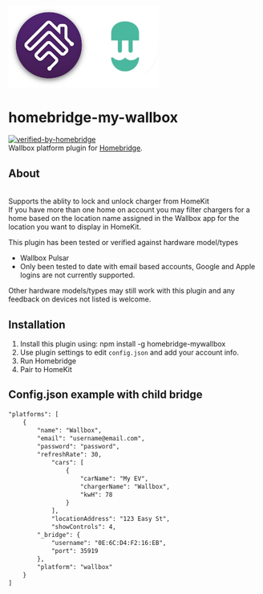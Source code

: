 <p align="left">
 <img width="300" src="logo/homebridge-wallbox.png" />
</p>

# homebridge-my-wallbox
[![verified-by-homebridge](https://badgen.net/badge/homebridge/verified/purple)](https://github.com/homebridge/homebridge/wiki/Verified-Plugins)
<br>Wallbox platform plugin for [Homebridge](https://github.com/nfarina/homebridge).

## About

<br> Supports the ablity to lock and unlock charger from HomeKit
<br> If you have more than one home on account you may filter chargers for a home based on the location name assigned in the Wallbox app for the location you want to display in HomeKit.

This plugin has been tested or verified against hardware model/types
- Wallbox Pulsar
- Only been tested to date with email based accounts, Google and Apple logins are not currently supported. 

Other hardware models/types may still work with this plugin and any feedback on devices not listed is welcome.

## Installation
1. Install this plugin using: npm install -g homebridge-mywallbox
3. Use plugin settings to edit ``config.json`` and add your account info.
4. Run Homebridge
5. Pair to HomeKit

## Config.json example with child bridge
```
"platforms": [
	{
		"name": "Wallbox",
		"email": "username@email.com",
		"password": "password",
		"refreshRate": 30,
			"cars": [
				{
					"carName": "My EV",
					"chargerName": "Wallbox",
					"kwH": 78
				}
			],
			"locationAddress": "123 Easy St",
			"showControls": 4,
		"_bridge": {
			"username": "0E:6C:D4:F2:16:EB",
			"port": 35919
		},
		"platform": "wallbox"
	}
]
```
